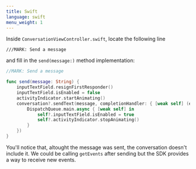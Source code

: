 ```yaml
---
title: Swift
language: swift
menu_weight: 1
---
```



Inside `ConversationViewController.swift`, locate the following line 

`///MARK: Send a message` 

and fill in the `send(message:)` method implementation:

```swift
//MARK: Send a message

func send(message: String) {
    inputTextField.resignFirstResponder()
    inputTextField.isEnabled = false
    activityIndicator.startAnimating()
    conversation?.sendText(message, completionHandler: { [weak self] (error) in
        DispatchQueue.main.async { [weak self] in
            self?.inputTextField.isEnabled = true
            self?.activityIndicator.stopAnimating()
        }
    })
}
```

You'll notice that, altought the message was sent, the conversation doesn't include it. We could be calling `getEvents` after sending but the SDK provides a way to receive new events.
